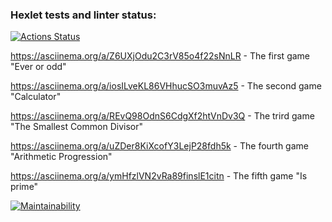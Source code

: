 ### Hexlet tests and linter status:

[![Actions Status](https://github.com/Grinvalden/frontend-project-44/actions/workflows/hexlet-check.yml/badge.svg)](https://github.com/Grinvalden/frontend-project-44/actions)


https://asciinema.org/a/Z6UXjOdu2C3rV85o4f22sNnLR - The first game "Ever or odd"

 https://asciinema.org/a/iosILveKL86VHhucSO3muvAz5 - The second game "Calculator"

 https://asciinema.org/a/REvQ98OdnS6CdgXf2htVnDv3Q - The trird game "The Smallest Common Divisor"

 https://asciinema.org/a/uZDer8KiXcofY3LejP28fdh5k - The fourth game "Arithmetic Progression"

 https://asciinema.org/a/ymHfzlVN2vRa89finslE1citn - The fifth game "Is prime"


 [![Maintainability](https://api.codeclimate.com/v1/badges/4c0798a2d062d6807c8c/maintainability)](https://codeclimate.com/github/Grinvalden/frontend-project-44/maintainability)